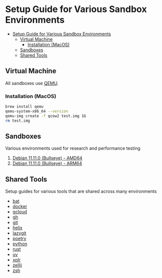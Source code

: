 # Setup Guide for Various Sandbox Environments

- [Setup Guide for Various Sandbox Environments](#setup-guide-for-various-sandbox-environments)
  - [Virtual Machine](#virtual-machine)
    - [Installation (MacOS)](#installation-macos)
  - [Sandboxes](#sandboxes)
  - [Shared Tools](#shared-tools)

## Virtual Machine

All sandboxes use [QEMU](https://www.qemu.org).

### Installation (MacOS)

```sh
brew install qemu
qemu-system-x86_64 --version
qemu-img create -f qcow2 test.img 1G
rm test.img
```

## Sandboxes

Various environments used for research and performance testing

1. [Debian 11.11.0 (Bullseye) - AMD64](./box/debian-11.11.0-amd64)
2. [Debian 11.11.0 (Bullseye) - ARM64](./box/debian-11.11.0-arm64)

## Shared Tools

Setup guides for various tools that are shared across many environments

- [bat](/tools/bat)
- [docker](/tools/docker)
- [gcloud](./tools/gcloud)
- [gh](./tools/gh)
- [git](./tools/git)
- [helix](./tools/helix)
- [lazygit](./tools/lazygit)
- [poetry](./tools/poetry)
- [python](./tools/python)
- [rust](./tools/rust)
- [uv](./tools/uv)
- [xplr](./tools/xplr)
- [zellij](./tools/zellij)
- [zsh](./tools/zsh)

